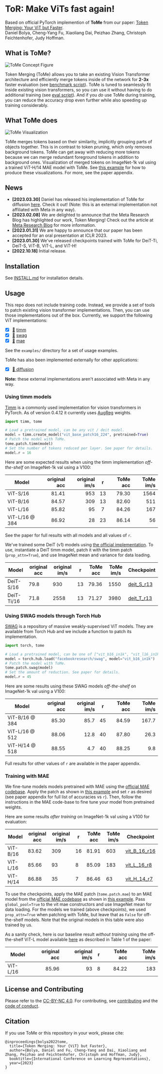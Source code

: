 # ToR: Make ViTs fast again!

Based on official PyTorch implemention of **ToMe** from our paper: [Token Merging: Your ViT but Faster](https://arxiv.org/abs/2210.09461).  
Daniel Bolya, Cheng-Yang Fu, Xiaoliang Dai, Peizhao Zhang, Christoph Feichtenhofer, Judy Hoffman.

## What is ToMe?
![ToMe Concept Figure](examples/images/concept_figure.png)

Token Merging (ToMe) allows you to take an existing Vision Transformer architecture and efficiently merge tokens inside of the network for **2-3x** faster evaluation (see [benchmark script](examples/1_benchmark_timm.ipynb)). ToMe is tuned to seamlessly fit inside existing vision transformers, so you can use it without having to do additional training (see [eval script](examples/0_validation_timm.ipynb)). And if you *do* use ToMe during training, you can reduce the accuracy drop even further while also speeding up training considerably.

## What ToMe does

![ToMe Visualization](examples/images/image_vis.png)

ToMe merges tokens based on their similarity, implicitly grouping parts of objects together. This is in contrast to token pruning, which only removes background tokens. ToMe can get away with reducing more tokens because we can merge redundant foreground tokens in addition to background ones. Visualization of merged tokens on ImageNet-1k val using a trained ViT-H/14 MAE model with ToMe. See [this example](examples/2_visualization_timm.ipynb) for how to produce these visualizations. For more, see the paper appendix.


## News
 - **[2023.03.30]** Daniel has released his implementation of ToMe for diffusion [here](https://github.com/dbolya/tomesd). Check it out! (Note: this is an external implementation not affiliated with Meta in any way).
 - **[2023.02.08]** We are delighted to announce that the Meta Research Blog has highlighted our work, Token Merging! Check out the article at [Meta Research Blog](https://research.facebook.com/blog/2023/2/token-merging-your-vit-but-faster/) for more information.
 - **[2023.01.31]** We are happy to announce that our paper has been accepted for an oral presentation at ICLR 2023.
 - **[2023.01.30]** We've released checkpoints trained with ToMe for DeiT-Ti, DeiT-S, ViT-B, ViT-L, and ViT-H!
 - **[2022.10.18]** Initial release.

## Installation
See [INSTALL.md](INSTALL.md) for installation details.

## Usage

This repo does not include training code. Instead, we provide a set of tools to patch existing vision transformer implementations. Then, you can use those implementations out of the box. Currently, we support the following ViT implementations:
 - [x] [🔗](#using-timm-models) [timm](https://github.com/rwightman/pytorch-image-models)
 - [x] [🔗](#using-swag-models-through-torch-hub) [swag](https://github.com/facebookresearch/SWAG)
 - [x] [🔗](#training-with-mae) [mae](https://github.com/facebookresearch/mae)
 
See the `examples/` directory for a set of usage examples.

<!-- - [ ] [pyslowfast](https://github.com/facebookresearch/SlowFast) (coming at some point) -->
ToMe has also been implemented externally for other applications:
 - [x] [🔗 diffusion](https://github.com/dbolya/tomesd)
 
**Note:** these external implementations aren't associated with Meta in any way.


### Using timm models

[Timm](https://github.com/rwightman/pytorch-image-models) is a commonly used implementation for vision transformers in PyTorch. As of version 0.4.12 it currently uses [AugReg](https://github.com/google-research/vision_transformer) weights.

```py
import timm, tome

# Load a pretrained model, can be any vit / deit model.
model = timm.create_model("vit_base_patch16_224", pretrained=True)
# Patch the model with ToMe.
tome.patch.timm(model)
# Set the number of tokens reduced per layer. See paper for details.
model.r = 16
```

Here are some expected results when using the timm implementation *off-the-shelf* on ImageNet-1k val using a V100:

| Model          | original acc | original im/s |  r | ToMe acc | ToMe im/s |
|----------------|-------------:|--------------:|:--:|---------:|----------:|
| ViT-S/16       |        81.41 |           953 | 13 |    79.30 |      1564 |
| ViT-B/16       |        84.57 |           309 | 13 |    82.60 |       511 |
| ViT-L/16       |        85.82 |            95 |  7 |    84.26 |       167 |
| ViT-L/16 @ 384 |        86.92 |            28 | 23 |    86.14 |        56 |

See the paper for full results with all models and all values of `r`.

We've trained some DeiT (v1) models using [the official implementation](https://github.com/facebookresearch/deit]). To use, instantiate a DeiT timm model, patch it with the timm patch (`prop_attn=True`), and use ImageNet mean and variance for data loading.

| Model      | original acc | original im/s | r  | ToMe acc | ToMe im/s | Checkpoint                                                                  |
|------------|--------------|---------------|----|----------|-----------|-----------------------------------------------------------------------------|
| DeiT-S/16  | 79.8         | 930           | 13 | 79.36    | 1550      | [deit_S_r13](https://dl.fbaipublicfiles.com/tome/f367470145_deit_S_r13.pth) |
| DeiT-Ti/16 | 71.8         | 2558          | 13 | 71.27    | 3980      | [deit_T_r13](https://dl.fbaipublicfiles.com/tome/f367470145_deit_T_r13.pth) |

### Using SWAG models through Torch Hub

[SWAG](https://github.com/facebookresearch/SWAG) is a repository of massive weakly-supervised ViT models. They are available from Torch Hub and we include a function to patch its implementation.

```py
import torch, tome

# Load a pretrained model, can be one of ["vit_b16_in1k", "vit_l16_in1k", or "vit_h14_in1k"].
model = torch.hub.load("facebookresearch/swag", model="vit_b16_in1k")
# Patch the model with ToMe.
tome.patch.swag(model)
# Set the amount of reduction. See paper for details.
model.r = 45
```

Here are some results using these SWAG models *off-the-shelf* on ImageNet-1k val using a V100:

| Model          | original acc | original im/s |  r | ToMe acc | ToMe im/s |
|----------------|-------------:|--------------:|:--:|---------:|----------:|
| ViT-B/16 @ 384 |        85.30 |          85.7 | 45 |    84.59 |     167.7 |
| ViT-L/16 @ 512 |        88.06 |          12.8 | 40 |    87.80 |      26.3 |
| ViT-H/14 @ 518 |        88.55 |           4.7 | 40 |    88.25 |       9.8 |

Full results for other values of `r` are available in the paper appendix.


### Training with MAE

We fine-tune models models pretrained with MAE using the [official MAE codebase](https://github.com/facebookresearch/mae). Apply the patch as shown in [this example](examples/4_example_mae.py) and set `r` as desired (see paper appendix for full list of accuracies vs `r`). Then, follow the instructions in the MAE code-base to fine tune your model from pretrained weights.

Here are some results *after training* on ImageNet-1k val using a V100 for evaluation:

| Model    | original acc | original im/s | r  | ToMe acc | ToMe im/s | Checkpoint                                                                      |
|----------|--------------|---------------|----|----------|-----------|---------------------------------------------------------------------------------|
| ViT-B/16 | 83.62        | 309           | 16 | 81.91    | 603       | [vit_B_16_r16](https://dl.fbaipublicfiles.com/tome/f367082919_vit_B_16_r16.pth) |
| ViT-L/16 | 85.66        | 93            | 8  | 85.09    | 183       | [vit_L_16_r8](https://dl.fbaipublicfiles.com/tome/f366894475_vit_L_16_r8.pth)   |
| ViT-H/14 | 86.88        | 35            | 7  | 86.46    | 63        | [vit_H_14_r7](https://dl.fbaipublicfiles.com/tome/f366895717_vit_H_14_r7.pth)   |

To use the checkpoints, apply the MAE patch (`tome.patch.mae`) to an MAE model from the [official MAE codebase](https://github.com/facebookresearch/mae) as shown in [this example](examples/4_example_mae.py). Pass `global_pool=True` to the vit mae constructors and use ImageNet mean for data loading. For the models we trained (above checkpoints), we used `prop_attn=True` when patching with ToMe, but leave that as `False` for off-the-shelf models. Note that the original models in this table were also trained by us.

As a sanity check, here is our baseline result *without training* using the off-the-shelf ViT-L model available [here](https://github.com/facebookresearch/mae/blob/main/FINETUNE.md) as described in Table 1 of the paper:

| Model          | original acc | original im/s |  r | ToMe acc | ToMe im/s |
|----------------|-------------:|--------------:|:--:|---------:|----------:|
| ViT-L/16       |        85.96 |            93 |  8 |    84.22 |       183 |


## License and Contributing

Please refer to the [CC-BY-NC 4.0](LICENSE). For contributing, see [contributing](CONTRIBUTING.md) and the [code of conduct](CODE_OF_CONDUCT.md).

## Citation
If you use ToMe or this repository in your work, please cite:
```
@inproceedings{bolya2022tome,
  title={Token Merging: Your {ViT} but Faster},
  author={Bolya, Daniel and Fu, Cheng-Yang and Dai, Xiaoliang and Zhang, Peizhao and Feichtenhofer, Christoph and Hoffman, Judy},
  booktitle={International Conference on Learning Representations},
  year={2023}
}
```
